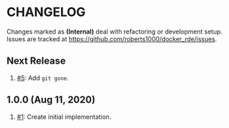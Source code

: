 # CHANGELOG

Changes marked as **(Internal)** deal with refactoring or development setup. Issues are tracked at https://github.com/roberts1000/docker_rde/issues.

## Next Release

1. [#5](../../issues/5): Add `git gone`.

## 1.0.0 (Aug 11, 2020)

1. [#1](../../issues/1): Create initial implementation.
